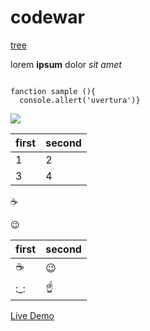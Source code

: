 # codewar
[tree](https://getbootstrap.com/docs/4.3/getting-started/introduction/)

lorem **ipsum** dolor _sit amet_

```JS

fanction sample (){
  console.allert('uvertura')}
```

![]( https://klike.net/uploads/posts/2018-12/1544870354_1.jpg)

|first|second|
|-|-|
|1|2|
|3|4|

:coffee:

:wink:

|first|second|
|-|-|
|:coffee:|:wink:|
|:_:|:point_up:|


[Live Demo](link)
